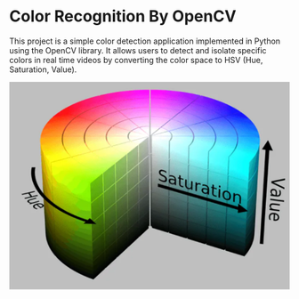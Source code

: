 # Color Recognition By OpenCV

This project is a simple color detection application implemented in Python using the OpenCV library. It allows users to detect and isolate specific colors in real time videos by converting the color space to HSV (Hue, Saturation, Value).

![image](hsv%20image.png)
